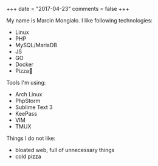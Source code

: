 +++
date     = "2017-04-23"
comments = false
+++

My name is Marcin Mongiało. I like following technologies:

- Linux
- PHP
- MySQL/MariaDB
- JS
- GO
- Docker
- Pizza🍕

Tools I'm using:

- Arch Linux
- PhpStorm
- Sublime Text 3
- KeePass
- VIM
- TMUX

Things I do not like:

- bloated web, full of unnecessary things
- cold pizza

